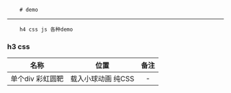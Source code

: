 ﻿		# demo
---
		h4 css js 各种demo


### h3 css



|名称|位置|备注|
|:--:|:--:|:--:|
|单个div 彩虹圆靶| 载入小球动画 纯CSS| - |

